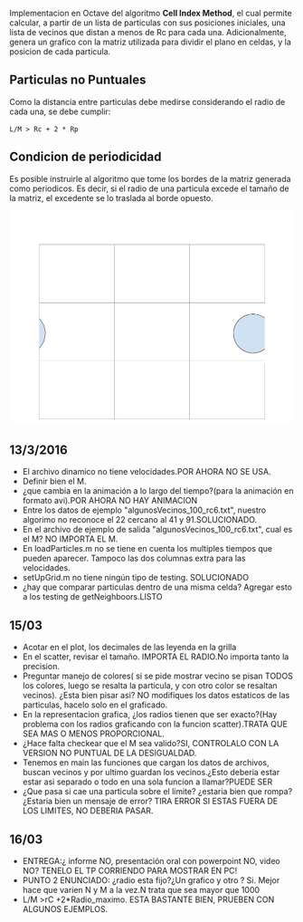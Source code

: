 Implementacion en Octave del algoritmo **Cell Index Method**, el cual permite calcular, a partir de un lista de particulas con sus posiciones iniciales, una lista de vecinos que distan a menos de Rc para cada una. Adicionalmente, genera un grafico con la matriz utilizada para dividir el plano en celdas, y la posicion de cada particula.

## Particulas no Puntuales

Como la distancia entre particulas debe medirse considerando el radio de cada una, se debe cumplir: 

    L/M > Rc + 2 * Rp
    
## Condicion de periodicidad

Es posible instruirle al algoritmo que tome los bordes de la matriz generada como periodicos. Es decir, si el radio de una particula excede el tamaño de la matriz, el excedente se lo traslada al borde opuesto.

![Ejemplo de condiciones periodicas](https://github.com/fernandoencaballito/SS/raw/master/periodic-conditions.jpg)

13/3/2016
-----
* El archivo dinamico no tiene velocidades.POR AHORA NO SE USA.
* Definir bien el M.
* ¿que cambia en la animación a lo largo del tiempo?(para la animación en formato avi).POR AHORA NO HAY ANIMACION
* Entre los datos de ejemplo "algunosVecinos_100_rc6.txt", nuestro algorimo no reconoce el 22 cercano al 41 y 91.SOLUCIONADO.
* En el archivo de ejemplo de salida "algunosVecinos_100_rc6.txt", cual es el M? NO IMPORTA EL M.
* En loadParticles.m no se tiene en cuenta los multiples tiempos que pueden aparecer. Tampoco las dos columnas extra para las velocidades.
* setUpGrid.m no tiene ningún tipo de testing. SOLUCIONADO
* ¿hay que comparar particulas dentro de una misma celda? Agregar esto a los testing de getNeighboors.LISTO

15/03 
----
* Acotar en el plot, los decimales de las  leyenda en la grilla
* En el scatter, revisar el tamaño.  IMPORTA EL RADIO.No importa tanto la precision.
* Preguntar manejo de colores( si se pide mostrar vecino se pisan TODOS los colores, luego se resalta la particula, y con otro color se resaltan vecinos). ¿Esta bien pisar asi? NO modifiques los datos estaticos de las particulas, hacelo solo en el graficado.
* En la representacion grafica, ¿los radios tienen que ser exacto?(Hay problema con los radios graficando con la funcion scatter).TRATA QUE SEA MAS O MENOS PROPORCIONAL.
* ¿Hace falta checkear que el M sea valido?SI, CONTROLALO CON LA VERSION NO PUNTUAL DE LA DESIGUALDAD.
* Tenemos en main las funciones que cargan los datos de archivos, buscan vecinos y por ultimo guardan los vecinos.¿Esto deberia estar estar asi separado o todo en una sola funcion a llamar?PUEDE SER
* ¿Que pasa si cae una particula sobre el limite? ¿estaria bien que rompa? ¿Estaria bien un mensaje de error? TIRA ERROR SI ESTAS FUERA DE LOS LIMITES, NO DEBERIA PASAR.

16/03
---
* ENTREGA:¿ informe NO, presentación oral con powerpoint NO, video NO? TENELO EL TP CORRIENDO PARA MOSTRAR EN PC!
* PUNTO 2 ENUNCIADO: ¿radio esta fijo?¿Un grafico <tiempo vs N> y otro <tiempo vs M>? Si. Mejor hace que varien N y M a la vez.N trata que sea mayor que 1000
*  L/M >rC +2*Radio_maximo. ESTA BASTANTE BIEN, PRUEBEN CON ALGUNOS EJEMPLOS.

